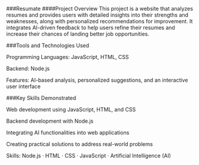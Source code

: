 ###Resumate
####Project Overview
This project is a website that analyzes resumes and provides users with detailed insights into their strengths and weaknesses, along with personalized recommendations for improvement. It integrates AI-driven feedback to help users refine their resumes and increase their chances of landing better job opportunities.

###Tools and Technologies Used

Programming Languages: JavaScript, HTML, CSS

Backend: Node.js

Features: AI-based analysis, personalized suggestions, and an interactive user interface

###Key Skills Demonstrated

Web development using JavaScript, HTML, and CSS

Backend development with Node.js

Integrating AI functionalities into web applications

Creating practical solutions to address real-world problems

Skills: Node.js · HTML · CSS · JavaScript · Artificial Intelligence (AI)
